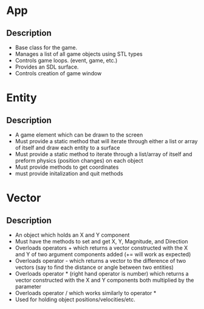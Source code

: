 App
===

Description
-----------
- Base class for the game.
- Manages a list of all game objects using STL types
- Controls game loops. (event, game, etc.)
- Provides an SDL surface.
- Controls creation of game window


Entity
======

Description
-----------
- A game element which can be drawn to the screen
- Must provide a static method that will iterate through either a list or array of itself and draw each entity to a surface
- Must provide a static method to iterate through a list/array of itself and preform physics (position changes)  on each object
- Must provide methods to get coordinates
- must provide initalization and quit methods


Vector
======

Description
------------
- An object which holds an X and Y component
- Must have the methods to set and get X, Y, Magnitude, and Direction
- Overloads operators + which returns a vector constructed with the X and Y  of two argument components added (+= will work as expected)
- Overloads operator - which returns a vector to the difference of two vectors (say to find the distance or angle between two entities)
- Overloads operator * (right hand operator is number) which returns a vector constructed with the X and Y components both multiplied by the parameter
- Overloads operator / which works similarly to operator *
- Used for holding object positions/velocities/etc.